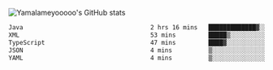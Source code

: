 ![Yamalameyooooo's GitHub stats](https://github-readme-stats.vercel.app/api?username=yamalameyooooo&theme=transparent&show_icons=true\&show=reviews,discussions_started,discussions_answered,prs_merged,prs_merged_percentage)

<!--START_SECTION:waka-->

```txt
Java                                   2 hrs 16 mins   █████████████▓░░░░░░░░░░░   54.12 %
XML                                    53 mins         █████▒░░░░░░░░░░░░░░░░░░░   21.18 %
TypeScript                             47 mins         ████▓░░░░░░░░░░░░░░░░░░░░   18.90 %
JSON                                   4 mins          ▒░░░░░░░░░░░░░░░░░░░░░░░░   01.78 %
YAML                                   4 mins          ▒░░░░░░░░░░░░░░░░░░░░░░░░   01.76 %
```

<!--END_SECTION:waka-->
